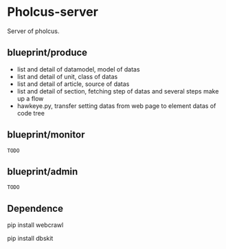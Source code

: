 # Pholcus-server

Server of pholcus.

## blueprint/produce

- list and detail of datamodel, model of datas
- list and detail of unit, class of datas
- list and detail of article, source of datas
- list and detail of section, fetching step of datas and several steps make up a flow
- hawkeye.py, transfer setting datas from web page to element datas of code tree

## blueprint/monitor

    TODO

## blueprint/admin

    TODO

## Dependence

pip install webcrawl

pip install dbskit